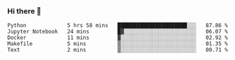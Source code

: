 ### Hi there 👋

<!--START_SECTION:waka-->
```text
Python             5 hrs 58 mins   ██████████████████████░░░   87.86 % 
Jupyter Notebook   24 mins         █▓░░░░░░░░░░░░░░░░░░░░░░░   06.07 % 
Docker             11 mins         ▓░░░░░░░░░░░░░░░░░░░░░░░░   02.92 % 
Makefile           5 mins          ▒░░░░░░░░░░░░░░░░░░░░░░░░   01.35 % 
Text               2 mins          ▒░░░░░░░░░░░░░░░░░░░░░░░░   00.71 % 
```
<!--END_SECTION:waka-->

<!--
**QuantumA/QuantumA** is a ✨ _special_ ✨ repository because its `README.md` (this file) appears on your GitHub profile.

Here are some ideas to get you started:

- 🔭 I’m currently working on ...
- 🌱 I’m currently learning ...
- 👯 I’m looking to collaborate on ...
- 🤔 I’m looking for help with ...
- 💬 Ask me about ...
- 📫 How to reach me: ...
- 😄 Pronouns: ...
- ⚡ Fun fact: ...
-->
